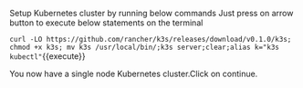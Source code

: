 Setup Kubernetes cluster by running below commands
Just press on arrow button to execute below statements on the terminal

 `curl -LO https://github.com/rancher/k3s/releases/download/v0.1.0/k3s; chmod +x k3s; mv k3s /usr/local/bin/;k3s server;clear;alias k="k3s kubectl"`{{execute}}

You now have a single node Kubernetes cluster.Click on continue.